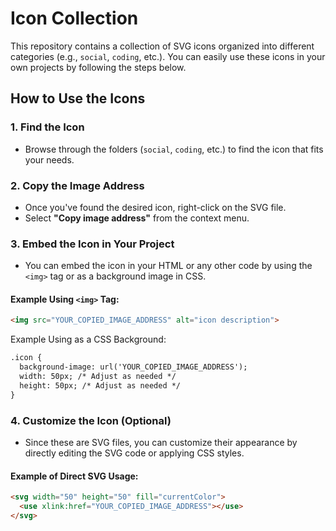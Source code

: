 # Icon Collection

This repository contains a collection of SVG icons organized into different categories (e.g., `social`, `coding`, etc.). You can easily use these icons in your own projects by following the steps below.

## How to Use the Icons

### 1. Find the Icon
- Browse through the folders (`social`, `coding`, etc.) to find the icon that fits your needs.

### 2. Copy the Image Address
- Once you've found the desired icon, right-click on the SVG file.
- Select **"Copy image address"** from the context menu.

### 3. Embed the Icon in Your Project
- You can embed the icon in your HTML or any other code by using the `<img>` tag or as a background image in CSS.

#### Example Using `<img>` Tag:
```html
<img src="YOUR_COPIED_IMAGE_ADDRESS" alt="icon description">
```

Example Using as a CSS Background:
```html
.icon {
  background-image: url('YOUR_COPIED_IMAGE_ADDRESS');
  width: 50px; /* Adjust as needed */
  height: 50px; /* Adjust as needed */
}
```

### 4. Customize the Icon (Optional)
- Since these are SVG files, you can customize their appearance by directly editing the SVG code or applying CSS styles.
  
#### Example of Direct SVG Usage:
```html
<svg width="50" height="50" fill="currentColor">
  <use xlink:href="YOUR_COPIED_IMAGE_ADDRESS"></use>
</svg>
```
